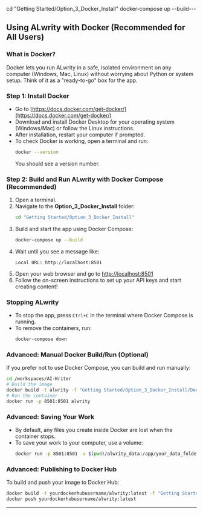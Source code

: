 cd "Getting Started/Option_3_Docker_Install"
docker-compose up --build---

## Using ALwrity with Docker (Recommended for All Users)

### What is Docker?
Docker lets you run ALwrity in a safe, isolated environment on any computer (Windows, Mac, Linux) without worrying about Python or system setup. Think of it as a "ready-to-go" box for the app.

### Step 1: Install Docker
- Go to [https://docs.docker.com/get-docker/](https://docs.docker.com/get-docker/)
- Download and install Docker Desktop for your operating system (Windows/Mac) or follow the Linux instructions.
- After installation, restart your computer if prompted.
- To check Docker is working, open a terminal and run:
  ```bash
  docker --version
  ```
  You should see a version number.

### Step 2: Build and Run ALwrity with Docker Compose (Recommended)
1. Open a terminal.
2. Navigate to the **Option_3_Docker_Install** folder:
   ```bash
   cd "Getting Started/Option_3_Docker_Install"
   ```
3. Build and start the app using Docker Compose:
   ```bash
   docker-compose up --build
   ```
4. Wait until you see a message like:
   ```
   Local URL: http://localhost:8501
   ```
5. Open your web browser and go to [http://localhost:8501](http://localhost:8501)
6. Follow the on-screen instructions to set up your API keys and start creating content!

### Stopping ALwrity
- To stop the app, press `Ctrl+C` in the terminal where Docker Compose is running.
- To remove the containers, run:
  ```bash
  docker-compose down
  ```

### Advanced: Manual Docker Build/Run (Optional)
If you prefer not to use Docker Compose, you can build and run manually:
```bash
cd /workspaces/AI-Writer
# Build the image
docker build -t alwrity -f "Getting Started/Option_3_Docker_Install/Dockerfile" .
# Run the container
docker run -p 8501:8501 alwrity
```

### Advanced: Saving Your Work
- By default, any files you create inside Docker are lost when the container stops.
- To save your work to your computer, use a volume:
  ```bash
  docker run -p 8501:8501 -v $(pwd)/alwrity_data:/app/your_data_folder alwrity
  ```

### Advanced: Publishing to Docker Hub
To build and push your image to Docker Hub:
```bash
docker build -t yourdockerhubusername/alwrity:latest -f "Getting Started/Option_3_Docker_Install/Dockerfile" .
docker push yourdockerhubusername/alwrity:latest
```

---